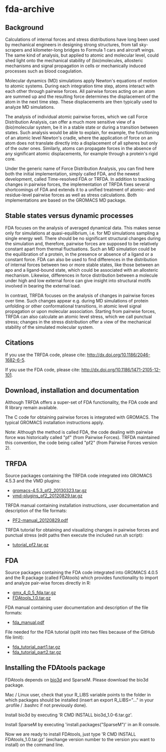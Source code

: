 fda-archive
===========

Background
----------

Calculations of internal forces and stress distributions have long been used by mechanical engineers in designing strong structures, from tall sky-scrapers and kilometer-long bridges to Formula 1 cars and aircraft wings. The same kind of analysis, but applied to atomic and molecular level, could shed light onto the mechanical stability of (bio)molecules, allosteric mechanisms and signal propagation in cells or mechanically induced processes such as blood coagulation.

Molecular dynamics (MD) simulations apply Newton's equations of motion to atomic systems. During each integration time step, atoms interact with each other through pairwise forces. All pairwise forces acting on an atom are summed up and the resulting force determines the displacement of the atom in the next time step. These displacements are then typically used to analyze MD simulations.

The analysis of individual atomic pairwise forces, which we call Force Distribution Analysis, can offer a much more sensitive view of a (bio)molecular system, be it in a stable state or during a transition between states. Such analysis would be able to explain, for example, the functioning of an atomic level Newton's cradle, where the application of force on an atom does not translate directly into a displacement of all spheres but only of the outer ones. Similarly, atoms can propagate forces in the absence of any significant atomic displacements, for example through a protein's rigid core.

Under the generic name of Force Distribution Analysis, you can find here both the initial implementation, simply called FDA, and the newest development, called Time-resolved FDA or TRFDA. In addition to tracking changes in pairwise forces, the implementation of TRFDA fixes several shortcomings of FDA and extends it to a unified treatment of atomic- and residue-level pairwise forces as well as stress calculations. Both implementations are based on the GROMACS MD package.

Stable states versus dynamic processes
--------------------------------------

FDA focuses on the analysis of averaged dynamical data. This makes sense only for simulations at quasi-equilibrium, i.e. for MD simulations sampling a single energy well. There should be no significant structural changes during the simulation and, therefore, pairwise forces are supposed to be relatively constant apart from thermal fluctuations. Such an MD simulation could be the equilibration of a protein, in the presence or absence of a ligand or a constant force. FDA can also be used to find differences in the distribution of internal forces between two or more stable states, like those between an apo and a ligand-bound state, which could be associated with an allosteric mechanism. Likewise, differences in force distribution between a molecule under high and low external force can give insight into structural motifs involved in bearing the external load.

In contrast, TRFDA focuses on the analysis of changes in pairwise forces over time. Such changes appear e.g. during MD simulations of protein unfolding or other conformational transitions, in atomic level signal propagation or upon molecular association. Starting from pairwise forces, TRFDA can also calculate an atomic level stress, which we call punctual stress; changes in the stress distribution offer a view of the mechanical stability of the simulated molecular system.

Citations
---------

If you use the TRFDA code, please cite: http://dx.doi.org/10.1186/2046-1682-6-5.

If you use the FDA code, please cite: http://dx.doi.org/10.1186/1471-2105-12-101.

Download, installation and documentation
----------------------------------------

Although TRFDA offers a super-set of FDA functionality, the FDA code and R library remain available.

The C code for obtaining pairwise forces is integrated with GROMACS. The typical GROMACS installation instructions apply.

Note: Although the method is called FDA, the code dealing with pairwise force was historically called "pf" (from Pairwise Forces). TRFDA maintained this convention, the code being called "pf2" (from Pairwise Forces version 2).

TRFDA
-----

Source packages containing the TRFDA code integrated into GROMACS 4.5.3 and the VMD plugins:

* [gromacs-4.5.3_pf2_20130323.tar.gz](gromacs-4.5.3_pf2_20130323.tar.gz)
* [vmd-plugins_pf2_20120829.tar.gz](vmd-plugins_pf2_20120829.tar.gz) 

TRFDA manual containing installation instructions, user documentation and description of the file formats:

* [PF2-manual_20120829.pdf](PF2-manual_20120829.pdf) 

TRFDA tutorial for obtaining and visualizing changes in pairwise forces and punctual stress (edit paths then execute the included run.sh script):

* [tutorial_pf2.tar.gz](tutorial_pf2.tar.gz) 

FDA
---

Source packages containing the FDA code integrated into GROMACS 4.0.5 and the R package (called FDAtools) which provides functionality to import and analyze pair-wise forces directly in R:

* [gmx_4_0_5_fda.tar.gz](gmx_4_0_5_fda.tar.gz)
* [FDAtools_1.0.tar.gz](FDAtools_1.0.tar.gz) 

FDA manual containing user documentation and description of the file formats:

* [fda_manual.pdf](fda_manual.pdf)

File needed for the FDA tutorial (split into two files because of the GitHub file limit):

* [fda_tutorial_part1.tar.gz](fda_tutorial_part1.tar.gz) 
* [fda_tutorial_part2.tar.gz](fda_tutorial_part2.tar.gz) 

Installing the FDAtools package
-------------------------------

FDAtools depends on [bio3d](http://mccammon.ucsd.edu/%7Ebgrant/bio3d) and SparseM. Please download the bio3d package.

Mac / Linux user, check that your R_LIBS variable points to the folder in which packages should be installed (insert an export R_LIBS="..." in your .profile / .bashrc if not previously done).

Install bio3d by executing 'R CMD INSTALL bio3d_1.0-6.tar.gz'.

Install SparseM by executing 'install.packages("SparseM")' in an R console.

Now we are ready to install FDAtools, just type 'R CMD INSTALL FDAtools_1.0.tar.gz' (exchange version number to the version you want to install) on the command line.
